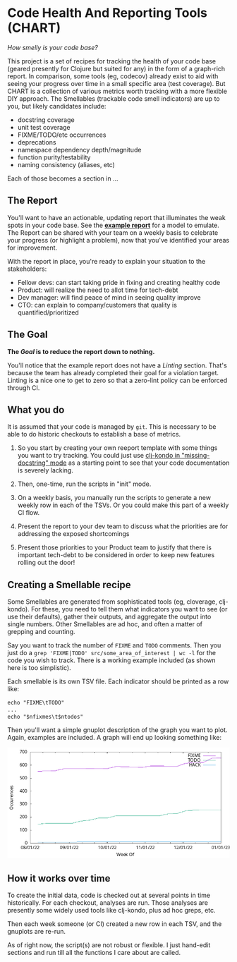 # Code Health And Reporting Tools (CHART)

_How smelly is your code base?_

This project is a set of recipes for tracking the health of your code base
(geared presently for Clojure but suited for any) in the form of a graph-rich
report. In comparison, some tools (eg, codecov) already exist to aid with
seeing your progress over time in a small specific area (test coverage). But
CHART is a collection of various metrics worth tracking with a more flexible
DIY approach. The Smellables (trackable code smell indicators) are up to you,
but likely candidates include:

- docstring coverage
- unit test coverage
- FIXME/TODO/etc occurrences
- deprecations
- namespace dependency depth/magnitude
- function purity/testability
- naming consistency (aliases, etc)

Each of those becomes a section in ...

## The Report

You'll want to have an actionable, updating report that illuminates the weak
spots in your code base. See the **[example report](example/codehealth.md)** for a
model to emulate. The Report can be shared with your team on a weekly basis to
celebrate your progress (or highlight a problem), now that you've identified
your areas for improvement.

With the report in place, you're ready to explain your situation to the
stakeholders:

- Fellow devs: can start taking pride in fixing and creating healthy code
- Product: will realize the need to allot time for tech-debt
- Dev manager: will find peace of mind in seeing quality improve
- CTO: can explain to company/customers that quality is quantified/prioritized

## The Goal

**The _Goal_ is to reduce the report down to nothing.**

You'll notice that the example report does not have a _Linting_ section.
That's because the team has already completed their goal for a violation
target. Linting is a nice one to get to zero so that a zero-lint policy can be
enforced through CI.

## What you do

It is assumed that your code is managed by `git`. This is necessary to be able
to do historic checkouts to establish a base of metrics.

1. So you start by creating your own reeport template with some things you
   want to try tracking. You could just use
   [clj-kondo in "missing-docstring" mode](https://github.com/clj-kondo/clj-kondo/blob/master/doc/config.md#enable-optional-linters)
   as a starting point to see that your code documentation is severely
   lacking.

1. Then, one-time, run the scripts in "init" mode.

1. On a weekly basis, you manually run the scripts to generate a new
   weekly row in each of the TSVs. Or you could make this part of a weekly CI
   flow.

1. Present the report to your dev team to discuss what the priorities are for
   addressing the exposed shortcomings

1. Present those priorities to your Product team to justify that there is
   important tech-debt to be considered in order to keep new features rolling
   out the door!

## Creating a Smellable recipe

Some Smellables are generated from sophisticated tools (eg, cloverage,
clj-kondo). For these, you need to tell them what indicators you want to see
(or use their defaults), gather their outputs, and aggregate the output into
single numbers. Other Smellables are ad hoc, and often a matter of grepping
and counting.

Say you want to track the number of `FIXME` and `TODO` comments. Then you just
do a `grep 'FIXME|TODO' src/some_area_of_interest | wc -l` for the code you
wish to track. There is a working example included (as shown here is too
simplistic).

Each smellable is its own TSV file. Each indicator should be printed as a row
like:

    echo "FIXME\tTODO"
    ...
    echo "$nfixmes\t$ntodos"

Then you'll want a simple gnuplot description of the graph you want to plot.
Again, examples are included. A graph will end up looking something like:

![FIXMEs](example/fixmes.png)

## How it works over time

To create the initial data, code is checked out at several points in time
historically. For each checkout, analyses are run. Those analyses are
presently some widely used tools like clj-kondo, plus ad hoc greps, etc.

Then each week someone (or CI) created a new row in each TSV, and the gnuplots
are re-run.

As of right now, the script(s) are not robust or flexible. I just hand-edit
sections and run till all the functions I care about are called.
